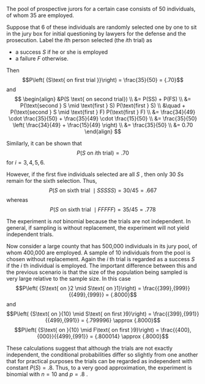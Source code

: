 The pool of prospective jurors for a certain case consists of 50 individuals, of whom 35 are employed. 

Suppose that 6 of these individuals are randomly selected one by one to sit in the jury box for initial questioning by lawyers for the defense and the prosecution. 
Label the $i$th person selected (the $i$th trial) as
- a success $S$ if he or she is employed
- a failure $F$ otherwise. 

Then
$$P\left( {S\text{ on first trial }}\right) = \frac{35}{50} = {.70}$$
and
$$
\begin{align}
&P(S \text{ on second trial}) \\
&= P(SS) + P(FS) \\
&= P(\text{second } S \mid \text{first } S) P(\text{first } S) \\
&\quad + P(\text{second } S \mid \text{first } F) P(\text{first } F) \\
&= \frac{34}{49} \cdot \frac{35}{50} + \frac{35}{49} \cdot \frac{15}{50} \\
&= \frac{35}{50} \left( \frac{34}{49} + \frac{15}{49} \right) \\
&= \frac{35}{50} \\
&= 0.70
\end{align}
$$

Similarly, it can be shown that $$P\left( {S\text{ on } i\text{th trial}}\right) = {.70}$$ for $i = 3,4,5,6$. 

However, if the first five individuals selected are all $S$ , then only $30$ $S$s remain for the sixth selection. 
Thus,
$$P\left( {S\text{ on sixth trial } \mid {SSSSS}}\right) = {30}/{45} = {.667}$$
whereas
$$P\left( {S\text{ on sixth trial } \mid {FFFFF}}\right) = {35}/{45} = {.778}$$

The experiment is *not* binomial because the trials are not independent.
In general, if sampling is without replacement, the experiment will not yield independent trials.

Now consider a large county that has 500,000 individuals in its jury pool, of whom 400,000 are employed. 
A sample of 10 individuals from the pool is chosen without replacement. 
Again the $i$ th trial is regarded as a success $S$ if the $i$ th individual is employed. 
The important difference between this and the previous scenario is that the size of the population being sampled is very large relative to the sample size.
In this case
$$P\left( {S\text{ on }2 \mid S\text{ on }1}\right) = \frac{{399},{999}}{{499},{999}} = {.8000}$$
and
$$P\left( {S\text{ on }{10} \mid S\text{ on first }9}\right) = \frac{{399},{991}}{{499},{991}} = {.799996} \approx {.8000}$$
$$P\left( {S\text{ on }{10} \mid F\text{ on first }9}\right) = \frac{{400},{000}}{{499},{991}} = {.800014} \approx {.8000}$$

These calculations suggest that although the trials are not exactly independent, the conditional probabilities differ so slightly from one another that for practical purposes the trials can be regarded as independent with constant $P\left( S\right) = {.8}$. 
Thus, to a very good approximation, the experiment is binomial with $n = {10}$ and $p = {.8}$ .